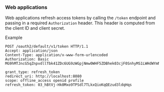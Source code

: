 ### Web applications

Web applications refresh access tokens by calling the `/token` endpoint and passing
in a required `Authorization` header. This header is computed from the client ID and
client secret.

Example

```http
POST /oauth2/default/v1/token HTTP/1.1
Accept: application/json
Content-Type: application/x-www-form-urlencoded
Authorization: Basic MG9hMTJncG5qZnpvdllTbk41ZDc6UG9zWGpjNmw0WHF5ZDBhek03cjF0SnhyMS1LWHdWYmNFaDk0Q0FDNA==

grant_type: refresh_token
redirect_uri: http://localhost:8080
scope: offline_access openid profile
refresh_token: 03_hBtVj-Hk0Mxo9TPSdl7TLkxQioKqQEzud3ldqHqs
```
